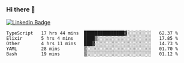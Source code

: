 ### Hi there 👋

[![Linkedin Badge](https://img.shields.io/badge/-Adroaldo%20Pagliari-6633cc?style=flat-square&logo=Linkedin&logoColor=white&link=https://www.linkedin.com/in/adroaldo-pagliari-5856363b/)](https://www.linkedin.com/in/adroaldo-pagliari-5856363b/)

<!--
**adroaldopagliari/adroaldopagliari** is a ✨ _special_ ✨ repository because its `README.md` (this file) appears on your GitHub profile.

Here are some ideas to get you started:

- 🔭 I’m currently working on ...
- 🌱 I’m currently learning ...
- 👯 I’m looking to collaborate on ...
- 🤔 I’m looking for help with ...
- 💬 Ask me about ...
- 📫 How to reach me: ...
- 😄 Pronouns: ...
- ⚡ Fun fact: ...
-->

<!--START_SECTION:waka-->
```text
TypeScript   17 hrs 44 mins  ███████████████▓░░░░░░░░░   62.37 % 
Elixir       5 hrs 4 mins    ████▒░░░░░░░░░░░░░░░░░░░░   17.85 % 
Other        4 hrs 11 mins   ███▓░░░░░░░░░░░░░░░░░░░░░   14.73 % 
YAML         28 mins         ▒░░░░░░░░░░░░░░░░░░░░░░░░   01.70 % 
Bash         19 mins         ▒░░░░░░░░░░░░░░░░░░░░░░░░   01.12 % 
```
<!--END_SECTION:waka-->
